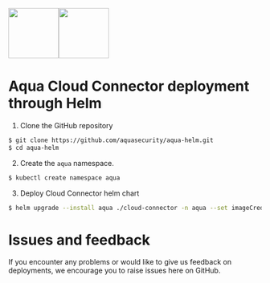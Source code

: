 <img src="https://avatars3.githubusercontent.com/u/12783832?s=200&v=4" height="100" width="100" /><img src="https://avatars3.githubusercontent.com/u/15859888?s=200&v=4" width="100" height="100"/>

# Aqua Cloud Connector deployment through Helm


  1. Clone the GitHub repository
  ```bash
  $ git clone https://github.com/aquasecurity/aqua-helm.git
  $ cd aqua-helm
  ```

  2. Create the `aqua` namespace.
  ```bash
  $ kubectl create namespace aqua
  ```

  3. Deploy Cloud Connector helm chart
  ```bash
  $ helm upgrade --install aqua ./cloud-connector -n aqua --set imageCredentials.username=<>,imageCredentials.password=<>
  ```

# Issues and feedback

If you encounter any problems or would like to give us feedback on deployments, we encourage you to raise issues here on GitHub.